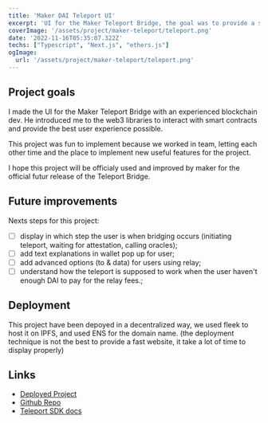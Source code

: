 ```yaml
---
title: 'Maker DAI Teleport UI'
excerpt: 'UI for the Maker Teleport Bridge, the goal was to provide a smooth user experience to bridge assets from L2 to L1 smoothly using the TeleportSDK and smart contract.'
coverImage: '/assets/project/maker-teleport/teleport.png'
date: '2022-11-16T05:35:07.322Z'
techs: ["Typescript", "Next.js", "ethers.js"]
ogImage:
  url: '/assets/project/maker-teleport/teleport.png'
---
```


## Project goals

I made the UI for the Maker Teleport Bridge with an experienced blockchain dev. He introduced me to the web3 libraries to interact with smart contracts and provide the best user experience possible. 

This project was fun to implement because we worked in team, letting each other time and the place to implement new useful features for the project. 

I hope this project will be officialy used and improved by maker for the official futur release of the Teleport Bridge. 

## Future improvements 

Nexts steps for this project: 
   - [ ] display in which step the user is when bridging occurs (initiating teleport, waiting for attestation, calling oracles);
   - [ ] add text explanations in wallet pop up for user;
   - [ ] add advanced options (to & data) for users using relay;
   - [ ] understand how the teleport is supposed to work when the user haven't enough DAI to pay for the relay fees.;

## Deployment

This project have been depoyed in a decentralized way, we used fleek to host it on IPFS, and used ENS for the domain name. (the deployment technique is not the best to provide a fast website, it take a lot of time to display properly)

## Links

- [Deployed Project](http://teleportdai.eth.link)
- [Github Repo](https://github.com/davidbarbi3r/maker-teleport)
- [Teleport SDK docs](https://makergrowth.github.io/teleport-sdk-docs/)